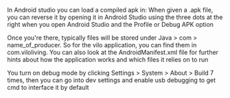 In Android studio you can load a compiled apk in:
When given a .apk file, you can reverse it by opening it in Android Studio using the three dots at the right when you open Android Studio and the Profile or Debug APK option

Once you're there, typically files will be stored under Java > com > name_of_producer. So for the vilo application, you can find them in com.viloliving. You can also look at the AndroidManifest.xml file for further hints about how the application works and which files it relies on to run

You turn on debug mode by clicking Settings > System > About > Build 7 times, then you can go into dev settings and enable usb debugging to get cmd to interface it by default